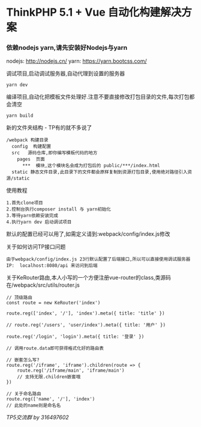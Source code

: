 ThinkPHP 5.1 + Vue 自动化构建解决方案
===============

### 依赖nodejs yarn,请先安装好Nodejs与yarn

nodejs: http://nodejs.cn/
yarn:   https://yarn.bootcss.com/

调试项目,启动调试服务器,自动代理到设置的服务器
```
yarn dev
```

编译项目,自动化把模板文件处理好.注意不要直接修改打包目录的文件,每次打包都会清空
```
yarn build
```


新的文件夹结构 - TP有的就不多说了
```
/webpack 构建目录
  config  构建配置
  src   源码仓库,即你编写模板代码的地方
    pages  页面
      ***  模块,这个模块名会成为打包后的 public/***/index.html
  static 静态文件目录,此目录下的文件都会原样复制到资源打包目录,使用绝对路径引入资源/static

```


使用教程
```
1.首先clone项目
2.控制台执行composer install 与 yarn初始化
3.等待yarn依赖安装完成
4.执行yarn dev 启动调试项目
```

默认的配置已经可以用了,如需定义请到:webpack/config/index.js修改

关于如何访问TP接口问题
```
由于webpack/config/index.js 23行默认配置了后端接口,所以可以直接使用调试服务器IP:  localhost:8080/api 来访问到后端
```

关于KeRouter路由,本人小写的一个方便注册vue-router的class,类源码在/webpack/src/utils/router.js
```
// 顶级路由
const route = new KeRouter('index')

route.reg(['index', '/'], 'index').meta({ title: 'title' })

// route.reg('/users', 'user/index').meta({ title: '用户' })

route.reg('/login', 'login').meta({ title: '登录' })

// 调用route.data即可获得格式化好的路由表

// 嵌套怎么写?
route.reg('/iframe', 'iframe').children(route => {
    route.reg('/iframe/main', 'iframe/main')
    // 支持无限.children嵌套哦
})

// 关于命名路由
route.reg(['name', '/'], 'index')
// 此处的name则是命名名

```

_TP5交流群 by 316497602_
